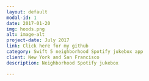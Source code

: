 ```yaml
---
layout: default
modal-id: 1
date: 2017-01-20
img: hoods.png
alt: image-alt
project-date: July 2017
link: Click here for my github
category: Swift 5 neighborhood Spotify jukebox app
client: New York and San Francisco
description: Neighborhood Spotify jukebox

---
```

